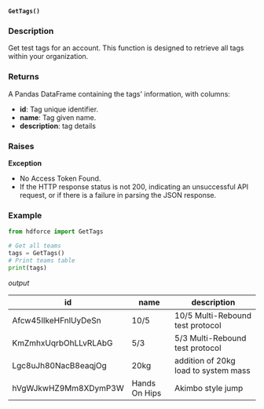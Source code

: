 __`GetTags()`__

### Description
Get test tags for an account. This function is designed to retrieve all tags within your organization.

### Returns
A Pandas DataFrame containing the tags' information, with columns:

* __id__: Tag unique identifier.
* __name__: Tag given name.
* __description__: tag details

### Raises
**Exception**

* No Access Token Found.
* If the HTTP response status is not 200, indicating an unsuccessful API request, or if there is a failure in parsing the JSON response.


### Example

``` Python
from hdforce import GetTags

# Get all teams
tags = GetTags()
# Print teams table
print(tags)
```

_output_

| id                  | name                  | description                            |
|---------------------|-----------------------|----------------------------------------|
| Afcw45lIkeHFnlUyDeSn | 10/5                  | 10/5 Multi-Rebound test protocol       |
| KmZmhxUqrbOhLLvRLAbG | 5/3                   | 5/3 Multi-Rebound test protocol        |
| Lgc8uJh80NacB8eaqjOg | 20kg                  | addition of 20kg load to system mass   |
| hVgWJkwHZ9Mm8XDymP3W | Hands On Hips         | Akimbo style jump                      |